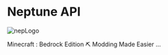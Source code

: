 # Neptune API

![nepLogo](https://user-images.githubusercontent.com/61835816/114904224-eb0f0a80-9e17-11eb-8991-1de517e9741b.png)

Minecraft : Bedrock Edition ⛏ Modding Made Easier ...
